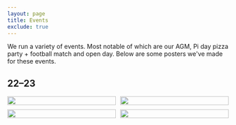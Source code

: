 ```yaml
---
layout: page
title: Events
exclude: true
---
```


We run a variety of events. Most notable of which are our AGM, Pi day pizza party + football match and open day. Below are some posters we've made for these events.

## 22–23 

<style>
.grid-container {
  display: grid;
  grid-template-columns: repeat(2, 1fr);
  grid-gap: 10px;
}
</style>

<div class="grid-container">
  <div><img src="{{site.url}}/download/events/2223-rweek.png" width="100%" /></div>
  <div><img src="{{site.url}}/download/events/2223-piday.png" width="100%" /></div>  
  <div><img src="{{site.url}}/download/events/2223-openday.png" width="100%" /></div>  
  <div><img src="{{site.url}}/download/events/2223-kahoot.png" width="100%" /></div>  
</div>